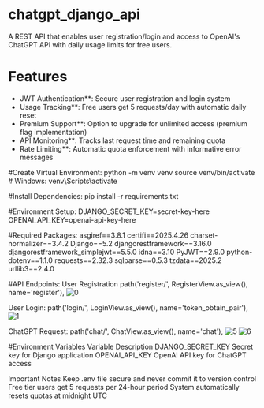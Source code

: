 # chatgpt_django_api
A REST API that enables user registration/login and access to OpenAI's ChatGPT API with daily usage limits for free users.

# Features

- JWT Authentication**: Secure user registration and login system
- Usage Tracking**: Free users get 5 requests/day with automatic daily reset
- Premium Support**: Option to upgrade for unlimited access (premium flag implementation)
- API Monitoring**: Tracks last request time and remaining quota
- Rate Limiting**: Automatic quota enforcement with informative error messages

#Create Virtual Environment:
python -m venv venv
source venv/bin/activate  # Windows: venv\Scripts\activate

#Install Dependencies:
pip install -r requirements.txt

#Environment Setup:
DJANGO_SECRET_KEY=secret-key-here
OPENAI_API_KEY=openai-api-key-here

#Required Packages:
asgiref==3.8.1
certifi==2025.4.26
charset-normalizer==3.4.2
Django==5.2
djangorestframework==3.16.0
djangorestframework_simplejwt==5.5.0
idna==3.10
PyJWT==2.9.0
python-dotenv==1.1.0
requests==2.32.3
sqlparse==0.5.3
tzdata==2025.2
urllib3==2.4.0


#API Endpoints:
User Registration
 path('register/', RegisterView.as_view(), name='register'),
 ![0](https://github.com/user-attachments/assets/b676a6b5-d0c9-4591-889e-855f01b44e11)

User Login:
path('login/', LoginView.as_view(), name='token_obtain_pair'),
![1](https://github.com/user-attachments/assets/80be7bb8-1234-4107-be65-038df1ff47e2)

ChatGPT Request:
path('chat/', ChatView.as_view(), name='chat'),
![5](https://github.com/user-attachments/assets/d1fdd50d-f11d-4d13-8faa-a3cab84c4f52)
![6](https://github.com/user-attachments/assets/e46ef2f6-2310-41c4-a831-3087c177056d)

#Environment Variables
Variable	Description
DJANGO_SECRET_KEY	Secret key for Django application
OPENAI_API_KEY	OpenAI API key for ChatGPT access

Important Notes
Keep .env file secure and never commit it to version control
Free tier users get 5 requests per 24-hour period
System automatically resets quotas at midnight UTC






